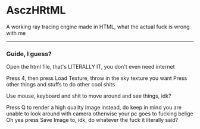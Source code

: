 # AsczHRtML

A working ray tracing engine made in HTML, what the actual fuck is wrong with me

---

### Guide, I guess?

Open the html file, that's LITERALLY IT, you don't even need internet

Press 4, then press Load Texture, throw in the sky texture you want
Press other things and stuffs to do other cool shits

Use mouse, keyboard and shit to move around and see things, idk?

Press Q to render a high quality image instead, do keep in mind you are unable to look around with camera otherwise your pc goes to fucking belige
Oh yea press Save Image to, idk, do whatever the fuck it literally said?